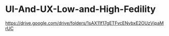 # UI-And-UX-Low-and-High-Fedility

https://drive.google.com/drive/folders/1sAX11f17gETFvcENvbxE2OUzVjpaMrUC
